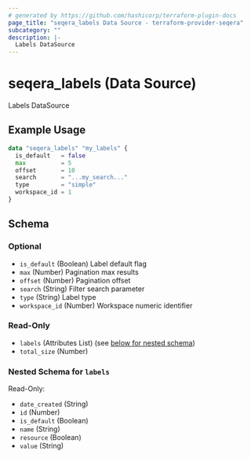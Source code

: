 ```yaml
---
# generated by https://github.com/hashicorp/terraform-plugin-docs
page_title: "seqera_labels Data Source - terraform-provider-seqera"
subcategory: ""
description: |-
  Labels DataSource
---
```


# seqera_labels (Data Source)

Labels DataSource

## Example Usage

```terraform
data "seqera_labels" "my_labels" {
  is_default   = false
  max          = 5
  offset       = 10
  search       = "...my_search..."
  type         = "simple"
  workspace_id = 1
}
```

<!-- schema generated by tfplugindocs -->
## Schema

### Optional

- `is_default` (Boolean) Label default flag
- `max` (Number) Pagination max results
- `offset` (Number) Pagination offset
- `search` (String) Filter search parameter
- `type` (String) Label type
- `workspace_id` (Number) Workspace numeric identifier

### Read-Only

- `labels` (Attributes List) (see [below for nested schema](#nestedatt--labels))
- `total_size` (Number)

<a id="nestedatt--labels"></a>
### Nested Schema for `labels`

Read-Only:

- `date_created` (String)
- `id` (Number)
- `is_default` (Boolean)
- `name` (String)
- `resource` (Boolean)
- `value` (String)
